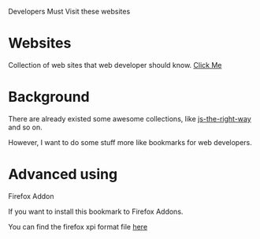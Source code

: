 Developers Must Visit these websites
# Websites
Collection of web sites that web developer should know. [Click Me](http://gyf1.com/websites)

# Background
There are already existed some awesome collections, like [js-the-right-way](http://jstherightway.org/) and so on.

However, I want to do some stuff more like bookmarks for web developers.

# Advanced using
Firefox Addon

If you want to install this bookmark to Firefox Addons.

You can find the firefox xpi format file [here](https://github.com/GYF1/websites/blob/gh-pages/ff-addon/ff-addon.xpi)
